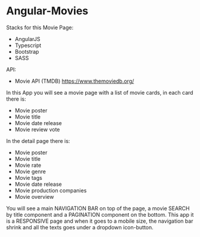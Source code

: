 # Angular-Movies

Stacks for this Movie Page:

* AngularJS
* Typescript
* Bootstrap
* SASS

API:

* Movie API (TMDB)
https://www.themoviedb.org/


In this App you will see a movie page with a list of movie cards, in each card there is:

* Movie poster
* Movie title
* Movie date release
* Movie review vote

In the detail page there is:

* Movie poster
* Movie title
* Movie rate
* Movie genre
* Movie tags
* Movie date release
* Movie production companies
* Movie overview

You will see a main NAVIGATION BAR on top of the page, a movie SEARCH by title component and a PAGINATION component on the bottom. This app it is a RESPONSIVE page and when it goes to a mobile size, the navigation bar shrink and all the texts goes under a dropdown icon-button.
